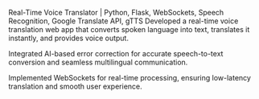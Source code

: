 Real-Time Voice Translator | Python, Flask, WebSockets, Speech Recognition, Google Translate API, gTTS
Developed a real-time voice translation web app that converts spoken language into text, translates it instantly, and provides voice output.

Integrated AI-based error correction for accurate speech-to-text conversion and seamless multilingual communication.

Implemented WebSockets for real-time processing, ensuring low-latency translation and smooth user experience.

